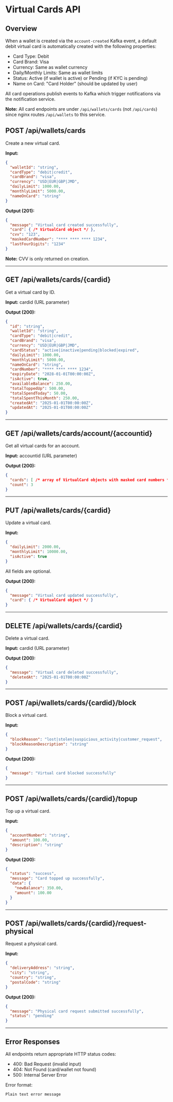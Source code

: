 # Virtual Cards API

## Overview

When a wallet is created via the `account-created` Kafka event, a default debit virtual card is automatically created with the following properties:
- Card Type: Debit
- Card Brand: Visa
- Currency: Same as wallet currency
- Daily/Monthly Limits: Same as wallet limits
- Status: Active (if wallet is active) or Pending (if KYC is pending)
- Name on Card: "Card Holder" (should be updated by user)

All card operations publish events to Kafka which trigger notifications via the notification service.

**Note:** All card endpoints are under `/api/wallets/cards` (not `/api/cards`) since nginx routes `/api/wallets` to this service.

## POST /api/wallets/cards

Create a new virtual card.

**Input:**
```json
{
  "walletId": "string",
  "cardType": "debit|credit",
  "cardBrand": "visa",
  "currency": "USD|EUR|GBP|JMD",
  "dailyLimit": 1000.00,
  "monthlyLimit": 5000.00,
  "nameOnCard": "string"
}
```

**Output (201):**
```json
{
  "message": "Virtual card created successfully",
  "card": { /* VirtualCard object */ },
  "cvv": "123",
  "maskedCardNumber": "**** **** **** 1234",
  "lastFourDigits": "1234"
}
```

**Note:** CVV is only returned on creation.

---

## GET /api/wallets/cards/{cardid}

Get a virtual card by ID.

**Input:** cardid (URL parameter)

**Output (200):**
```json
{
  "id": "string",
  "walletId": "string",
  "cardType": "debit|credit",
  "cardBrand": "visa",
  "currency": "USD|EUR|GBP|JMD",
  "cardStatus": "active|inactive|pending|blocked|expired",
  "dailyLimit": 1000.00,
  "monthlyLimit": 5000.00,
  "nameOnCard": "string",
  "cardNumber": "**** **** **** 1234",
  "expiryDate": "2028-01-01T00:00:00Z",
  "isActive": true,
  "availableBalance": 250.00,
  "totalToppedUp": 500.00,
  "totalSpendToday": 50.00,
  "totalSpentThisMonth": 250.00,
  "createdAt": "2025-01-01T00:00:00Z",
  "updatedAt": "2025-01-01T00:00:00Z"
}
```

---

## GET /api/wallets/cards/account/{accountid}

Get all virtual cards for an account.

**Input:** accountid (URL parameter)

**Output (200):**
```json
{
  "cards": [ /* array of VirtualCard objects with masked card numbers */ ],
  "count": 3
}
```

---

## PUT /api/wallets/cards/{cardid}

Update a virtual card.

**Input:**
```json
{
  "dailyLimit": 2000.00,
  "monthlyLimit": 10000.00,
  "isActive": true
}
```

All fields are optional.

**Output (200):**
```json
{
  "message": "Virtual card updated successfully",
  "card": { /* VirtualCard object */ }
}
```

---

## DELETE /api/wallets/cards/{cardid}

Delete a virtual card.

**Input:** cardid (URL parameter)

**Output (200):**
```json
{
  "message": "Virtual card deleted successfully",
  "deletedAt": "2025-01-01T00:00:00Z"
}
```

---

## POST /api/wallets/cards/{cardid}/block

Block a virtual card.

**Input:**
```json
{
  "blockReason": "lost|stolen|suspicious_activity|customer_request",
  "blockReasonDescription": "string"
}
```

**Output (200):**
```json
{
  "message": "Virtual card blocked successfully"
}
```

---

## POST /api/wallets/cards/{cardid}/topup

Top up a virtual card.

**Input:**
```json
{
  "accountNumber": "string",
  "amount": 100.00,
  "description": "string"
}
```

**Output (200):**
```json
{
  "status": "success",
  "message": "Card topped up successfully",
  "data": {
    "newBalance": 350.00,
    "amount": 100.00
  }
}
```

---

## POST /api/wallets/cards/{cardid}/request-physical

Request a physical card.

**Input:**
```json
{
  "deliveryAddress": "string",
  "city": "string",
  "country": "string",
  "postalCode": "string"
}
```

**Output (200):**
```json
{
  "message": "Physical card request submitted successfully",
  "status": "pending"
}
```

---

## Error Responses

All endpoints return appropriate HTTP status codes:
- 400: Bad Request (invalid input)
- 404: Not Found (card/wallet not found)
- 500: Internal Server Error

Error format:
```
Plain text error message
```
